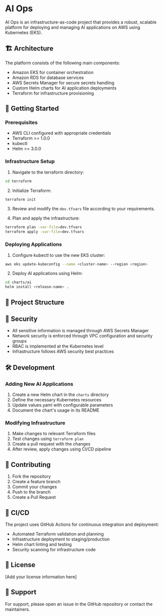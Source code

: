 # AI Ops

AI Ops is an infrastructure-as-code project that provides a robust, scalable platform for deploying and managing AI applications on AWS using Kubernetes (EKS).

## 🏗️ Architecture

The platform consists of the following main components:

- Amazon EKS for container orchestration
- Amazon RDS for database services
- AWS Secrets Manager for secure secrets handling
- Custom Helm charts for AI application deployments
- Terraform for infrastructure provisioning

## 🚀 Getting Started

### Prerequisites

- AWS CLI configured with appropriate credentials
- Terraform >= 1.0.0
- kubectl
- Helm >= 3.0.0

### Infrastructure Setup

1. Navigate to the terraform directory:

```bash
cd terraform
```

2. Initialize Terraform:

```bash
terraform init
```

3. Review and modify the `dev.tfvars` file according to your requirements.

4. Plan and apply the infrastructure:

```bash
terraform plan -var-file=dev.tfvars
terraform apply -var-file=dev.tfvars
```

### Deploying Applications

1. Configure kubectl to use the new EKS cluster:

```bash
aws eks update-kubeconfig --name <cluster-name> --region <region>
```

2. Deploy AI applications using Helm:

```bash
cd charts/ai
helm install <release-name> .
```

## 📁 Project Structure

## 🔐 Security

- All sensitive information is managed through AWS Secrets Manager
- Network security is enforced through VPC configuration and security groups
- RBAC is implemented at the Kubernetes level
- Infrastructure follows AWS security best practices

## 🛠️ Development

### Adding New AI Applications

1. Create a new Helm chart in the `charts` directory
2. Define the necessary Kubernetes resources
3. Update values.yaml with configurable parameters
4. Document the chart's usage in its README

### Modifying Infrastructure

1. Make changes to relevant Terraform files
2. Test changes using `terraform plan`
3. Create a pull request with the changes
4. After review, apply changes using CI/CD pipeline

## 📝 Contributing

1. Fork the repository
2. Create a feature branch
3. Commit your changes
4. Push to the branch
5. Create a Pull Request

## 🔄 CI/CD

The project uses GitHub Actions for continuous integration and deployment:

- Automated Terraform validation and planning
- Infrastructure deployment to staging/production
- Helm chart linting and testing
- Security scanning for infrastructure code

## 📄 License

[Add your license information here]

## 🤝 Support

For support, please open an issue in the GitHub repository or contact the maintainers.

```

```
